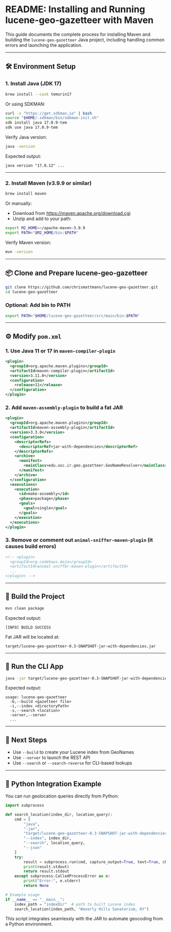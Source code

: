 
# README: Installing and Running lucene-geo-gazetteer with Maven

This guide documents the complete process for installing Maven and building the `lucene-geo-gazetteer` Java project, including handling common errors and launching the application.

---

## 🛠️ Environment Setup

### 1. Install Java (JDK 17)

```bash
brew install --cask temurin17
```

Or using SDKMAN:

```bash
curl -s "https://get.sdkman.io" | bash
source "$HOME/.sdkman/bin/sdkman-init.sh"
sdk install java 17.0.9-tem
sdk use java 17.0.9-tem
```

Verify Java version:

```bash
java -version
```

Expected output:

```
java version "17.0.12" ...
```

---

### 2. Install Maven (v3.9.9 or similar)

```bash
brew install maven
```

Or manually:

- Download from https://maven.apache.org/download.cgi
- Unzip and add to your path:

```bash
export M2_HOME=~/apache-maven-3.9.9
export PATH="$M2_HOME/bin:$PATH"
```

Verify Maven version:

```bash
mvn -version
```

---

## 📦 Clone and Prepare lucene-geo-gazetteer

```bash
git clone https://github.com/chrismattmann/lucene-geo-gazetteer.git
cd lucene-geo-gazetteer
```

### Optional: Add bin to PATH

```bash
export PATH="$HOME/lucene-geo-gazetteer/src/main/bin:$PATH"
```

---

## ⚙️ Modify `pom.xml`

### 1. Use Java 11 or 17 in `maven-compiler-plugin`

```xml
<plugin>
  <groupId>org.apache.maven.plugins</groupId>
  <artifactId>maven-compiler-plugin</artifactId>
  <version>3.11.0</version>
  <configuration>
    <release>11</release>
  </configuration>
</plugin>
```

### 2. Add `maven-assembly-plugin` to build a fat JAR

```xml
<plugin>
  <groupId>org.apache.maven.plugins</groupId>
  <artifactId>maven-assembly-plugin</artifactId>
  <version>3.3.0</version>
  <configuration>
    <descriptorRefs>
      <descriptorRef>jar-with-dependencies</descriptorRef>
    </descriptorRefs>
    <archive>
      <manifest>
        <mainClass>edu.usc.ir.geo.gazetteer.GeoNameResolver</mainClass>
      </manifest>
    </archive>
  </configuration>
  <executions>
    <execution>
      <id>make-assembly</id>
      <phase>package</phase>
      <goals>
        <goal>single</goal>
      </goals>
    </execution>
  </executions>
</plugin>
```

### 3. Remove or comment out `animal-sniffer-maven-plugin` (it causes build errors)

```xml
<!-- <plugin>
  <groupId>org.codehaus.mojo</groupId>
  <artifactId>animal-sniffer-maven-plugin</artifactId>
  ...
</plugin> -->
```

---

## 🧪 Build the Project

```bash
mvn clean package
```

Expected output:

```
[INFO] BUILD SUCCESS
```

Fat JAR will be located at:

```
target/lucene-geo-gazetteer-0.3-SNAPSHOT-jar-with-dependencies.jar
```

---

## 🚀 Run the CLI App

```bash
java -jar target/lucene-geo-gazetteer-0.3-SNAPSHOT-jar-with-dependencies.jar --help
```

Expected output:

```
usage: lucene-geo-gazetteer
  -b,--build <gazetteer file>
  -i,--index <directoryPath>
  -s,--search <location>
  -server,--server
  ...
```

---

## 🧱 Next Steps

- Use `--build` to create your Lucene index from GeoNames
- Use `--server` to launch the REST API
- Use `--search` or `--search-reverse` for CLI-based lookups

---

## 🧾 Python Integration Example

You can run geolocation queries directly from Python:

```python
import subprocess

def search_location(index_dir, location_query):
    cmd = [
        "java",
        "-jar",
        "target/lucene-geo-gazetteer-0.3-SNAPSHOT-jar-with-dependencies.jar",
        "--index", index_dir,
        "--search", location_query,
        "--json"
    ]
    try:
        result = subprocess.run(cmd, capture_output=True, text=True, check=True)
        print(result.stdout)
        return result.stdout
    except subprocess.CalledProcessError as e:
        print("Error:", e.stderr)
        return None

# Example usage
if __name__ == "__main__":
    index_path = "indexDir"  # path to built Lucene index
    search_location(index_path, "Waverly Hills Sanatorium, KY")
```

This script integrates seamlessly with the JAR to automate geocoding from a Python environment.
